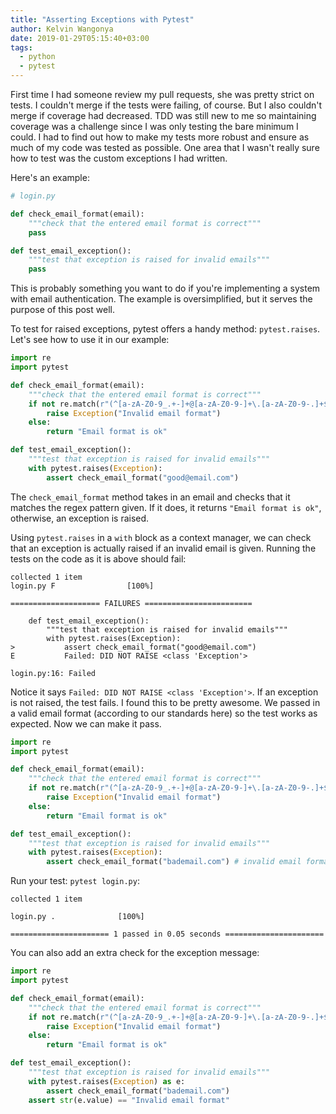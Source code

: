 ```yaml
---
title: "Asserting Exceptions with Pytest"
author: Kelvin Wangonya
date: 2019-01-29T05:15:40+03:00
tags:
  - python
  - pytest
---
```


First time I had someone review my pull requests, she was pretty strict on tests. I couldn't merge if the tests were failing, of course. 
But I also couldn't merge if coverage had decreased. TDD was still new to me so maintaining coverage was a challenge since I was only testing the bare minimum I could. 
I had to find out how to make my tests more robust and ensure as much of my code was tested as possible. 
One area that I wasn't really sure how to test was the custom exceptions I had written. 

<!--more-->

Here's an example:

```python
# login.py

def check_email_format(email):
    """check that the entered email format is correct"""
    pass

def test_email_exception():
    """test that exception is raised for invalid emails"""
    pass
```

This is probably something you want to do if you're implementing a system with email authentication. The example is oversimplified, but it serves the purpose of this post well.

To test for raised exceptions, pytest offers a handy method: `pytest.raises`. Let's see how to use it in our example:

```python
import re
import pytest

def check_email_format(email):
    """check that the entered email format is correct"""
    if not re.match(r"(^[a-zA-Z0-9_.+-]+@[a-zA-Z0-9-]+\.[a-zA-Z0-9-.]+$)", email):
        raise Exception("Invalid email format")
    else:
        return "Email format is ok"

def test_email_exception():
    """test that exception is raised for invalid emails"""
    with pytest.raises(Exception):
        assert check_email_format("good@email.com")
```

The `check_email_format` method takes in an email and checks that it matches the regex pattern given. If it does, it returns `"Email format is ok"`, otherwise, an exception is raised.

Using `pytest.raises` in a `with` block as a context manager, we can check that an exception is actually raised if an invalid email is given. Running the tests on the code as it is above should fail:

```shell
collected 1 item
login.py F                [100%]

==================== FAILURES ========================

    def test_email_exception():
        """test that exception is raised for invalid emails"""
        with pytest.raises(Exception):
>           assert check_email_format("good@email.com")
E           Failed: DID NOT RAISE <class 'Exception'>

login.py:16: Failed
```

Notice it says `Failed: DID NOT RAISE <class 'Exception'>`. If an exception is not raised, the test fails. I found this to be pretty awesome. We passed in a valid email format (according to our standards here) so the test works as expected. Now we can make it pass.

```python
import re
import pytest

def check_email_format(email):
    """check that the entered email format is correct"""
    if not re.match(r"(^[a-zA-Z0-9_.+-]+@[a-zA-Z0-9-]+\.[a-zA-Z0-9-.]+$)", email):
        raise Exception("Invalid email format")
    else:
        return "Email format is ok"

def test_email_exception():
    """test that exception is raised for invalid emails"""
    with pytest.raises(Exception):
        assert check_email_format("bademail.com") # invalid email format to raise exception
```

Run your test: `pytest login.py`:

```shell
collected 1 item

login.py .              [100%]

====================== 1 passed in 0.05 seconds ======================
```

You can also add an extra check for the exception message:

```python
import re
import pytest

def check_email_format(email):
    """check that the entered email format is correct"""
    if not re.match(r"(^[a-zA-Z0-9_.+-]+@[a-zA-Z0-9-]+\.[a-zA-Z0-9-.]+$)", email):
        raise Exception("Invalid email format")
    else:
        return "Email format is ok"

def test_email_exception():
    """test that exception is raised for invalid emails"""
    with pytest.raises(Exception) as e:
        assert check_email_format("bademail.com")
    assert str(e.value) == "Invalid email format"
```

